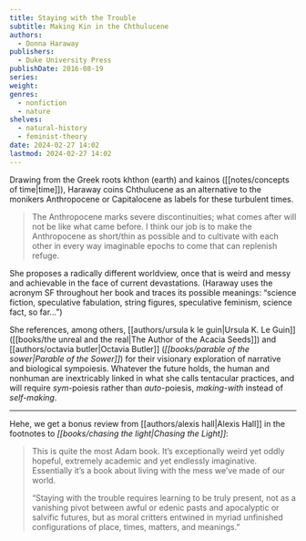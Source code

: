 ```yaml
---
title: Staying with the Trouble
subtitle: Making Kin in the Chthulucene
authors:
  - Donna Haraway
publishers:
  - Duke University Press
publishDate: 2016-08-19
series: 
weight: 
genres:
  - nonfiction
  - nature
shelves:
  - natural-history
  - feminist-theory
date: 2024-02-27 14:02
lastmod: 2024-02-27 14:02
---
```

Drawing from the Greek roots khthon (earth) and kainos ([[notes/concepts of time|time]]), Haraway coins Chthulucene as an alternative to the monikers Anthropocene or Capitalocene as labels for these turbulent times. 

> The Anthropocene marks severe discontinuities; what comes after will not be like what came before. I think our job is to make the Anthropocene as short/thin as possible and to cultivate with each other in every way imaginable epochs to come that can replenish refuge.

She proposes a radically different worldview, once that is weird and messy and achievable in the face of current devastations. (Haraway uses the acronym SF throughout her book and traces its possible meanings: “science fiction, speculative fabulation, string figures, speculative feminism, science fact, so far…”)

She references, among others, [[authors/ursula k le guin|Ursula K. Le Guin]] ([[books/the unreal and the real|The Author of the Acacia Seeds]]) and [[authors/octavia butler|Octavia Butler]] (*[[books/parable of the sower|Parable of the Sower]]*) for their visionary exploration of narrative and biological sympoiesis. Whatever the future holds, the human and nonhuman are inextricably linked in what she calls tentacular practices, and will require *sym*-poiesis rather than *auto*-poiesis, *making-with* instead of *self-making*.

---

Hehe, we get a bonus review from [[authors/alexis hall|Alexis Hall]] in the footnotes to *[[books/chasing the light|Chasing the Light]]*:

> This is quite the most Adam book. It’s exceptionally weird yet oddly hopeful, extremely academic and yet endlessly imaginative. Essentially it’s a book about living with the mess we’ve made of our world.
> 
> “Staying with the trouble requires learning to be truly present, not as a vanishing pivot between awful or edenic pasts and apocalyptic or salvific futures, but as moral critters entwined in myriad unfinished configurations of place, times, matters, and meanings.”